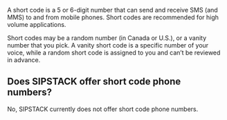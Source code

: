 A short code is a 5 or 6-digit number that can send and receive SMS (and MMS) to and from mobile phones. Short codes are recommended for high volume applications.

Short codes may be a random number (in Canada or U.S.), or a vanity number that you pick. A vanity short code is a specific number of your voice, while a random short code is assigned to you and can’t be reviewed in advance.

## Does SIPSTACK offer short code phone numbers? 
No, SIPSTACK currently does not offer short code phone numbers. 
